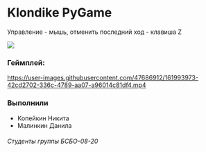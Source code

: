 # Klondike PyGame
Управление - мышь, отменить последний ход - клавиша Z

![](https://github.com/Borobeyka/klondike-py/blob/master/scores.jpg)

### Геймплей:
https://user-images.githubusercontent.com/47686912/161993973-42cd2702-336c-4789-aa07-a96014c81df4.mp4

### Выполнили
- Копейкин Никита
- Малинкин Данила
###### Студенты группы БСБО-08-20
